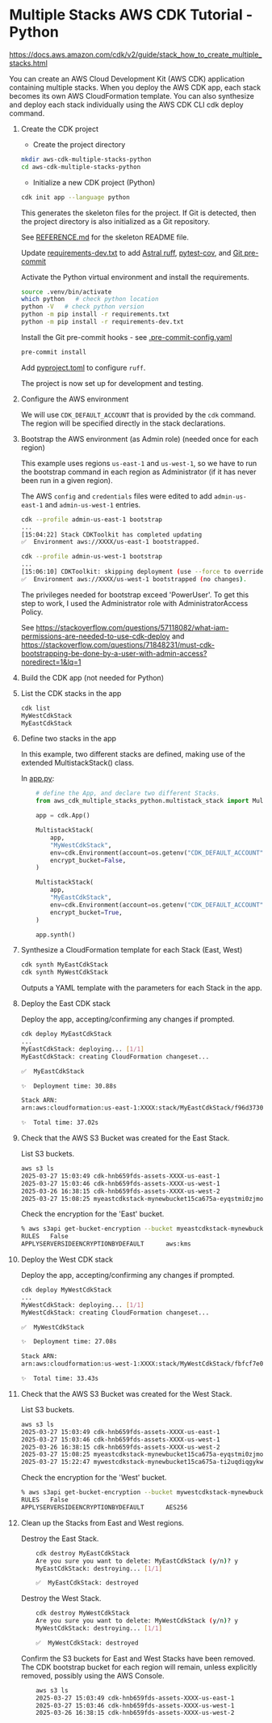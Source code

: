 # Multiple Stacks AWS CDK Tutorial - Python

<https://docs.aws.amazon.com/cdk/v2/guide/stack_how_to_create_multiple_stacks.html>

You can create an AWS Cloud Development Kit (AWS CDK) application containing multiple stacks. When you deploy the AWS CDK app, each stack becomes its own AWS CloudFormation template. You can also synthesize and deploy each stack individually using the AWS CDK CLI cdk deploy command.

1. Create the CDK project

   - Create the project directory

    ```bash
    mkdir aws-cdk-multiple-stacks-python
    cd aws-cdk-multiple-stacks-python
    ```

   - Initialize a new CDK project (Python)

    ```bash
    cdk init app --language python
    ```

    This generates the skeleton files for the project. If Git is detected, then the project directory is also initialized as a Git repository.

    See [REFERENCE.md](./REFERENCE.md) for the skeleton README file.

    Update [requirements-dev.txt](./requirements-dev.txt) to add [Astral ruff](https://docs.astral.sh/ruff/), [pytest-cov](https://pypi.org/project/pytest-cov/), and [Git pre-commit](https://pre-commit.com/)

    Activate the Python virtual environment and install the requirements.

    ```bash
    source .venv/bin/activate
    which python   # check python location
    python -V   # check python version
    python -m pip install -r requirements.txt
    python -m pip install -r requirements-dev.txt
    ```

    Install the Git pre-commit hooks - see [.pre-commit-config.yaml](./.pre-commit-config.yaml)

    ```bash
    pre-commit install
    ```

    Add [pyproject.toml](./pyproject.toml) to configure `ruff`.

    The project is now set up for development and testing.

2. Configure the AWS environment

    We will use `CDK_DEFAULT_ACCOUNT` that is provided by the `cdk` command. The region will be specified directly in the stack declarations.

3. Bootstrap the AWS environment (as Admin role) (needed once for each region)

    This example uses regions `us-east-1` and `us-west-1`, so we have to run the bootstrap command in each region as Administrator (if it has never been run in a given region).

    The AWS `config` and `credentials` files were edited to add `admin-us-east-1` and `admin-us-west-1` entries.

    ```bash
    cdk --profile admin-us-east-1 bootstrap
    ...
    [15:04:22] Stack CDKToolkit has completed updating
    ✅  Environment aws://XXXX/us-east-1 bootstrapped.

    cdk --profile admin-us-west-1 bootstrap
    ...
    [15:06:10] CDKToolkit: skipping deployment (use --force to override)
    ✅  Environment aws://XXXX/us-west-1 bootstrapped (no changes).
    ```

    The privileges needed for bootstrap exceed 'PowerUser'. To get this step to work, I used the Administrator role with AdministratorAccess Policy.

    See
    <https://stackoverflow.com/questions/57118082/what-iam-permissions-are-needed-to-use-cdk-deploy>
    and
    <https://stackoverflow.com/questions/71848231/must-cdk-bootstrapping-be-done-by-a-user-with-admin-access?noredirect=1&lq=1>

4. Build the CDK app (not needed for Python)
5. List the CDK stacks in the app

    ```bash
    cdk list
    MyWestCdkStack
    MyEastCdkStack
    ```

6. Define two stacks in the app

    In this example, two different stacks are defined, making use of the extended MultistackStack() class.

    In [app.py](./app.py):

    ```python
        # define the App, and declare two different Stacks.
        from aws_cdk_multiple_stacks_python.multistack_stack import MultistackStack

        app = cdk.App()

        MultistackStack(
            app,
            "MyWestCdkStack",
            env=cdk.Environment(account=os.getenv("CDK_DEFAULT_ACCOUNT"), region="us-west-1"),
            encrypt_bucket=False,
        )

        MultistackStack(
            app,
            "MyEastCdkStack",
            env=cdk.Environment(account=os.getenv("CDK_DEFAULT_ACCOUNT"), region="us-east-1"),
            encrypt_bucket=True,
        )

        app.synth()
    ```

7. Synthesize a CloudFormation template for each Stack (East, West)

    ```bash
    cdk synth MyEastCdkStack
    cdk synth MyWestCdkStack
    ```

    Outputs a YAML template with the parameters for each Stack in the app.

8. Deploy the East CDK stack

    Deploy the app, accepting/confirming any changes if prompted.

    ```bash
    cdk deploy MyEastCdkStack
    ...
    MyEastCdkStack: deploying... [1/1]
    MyEastCdkStack: creating CloudFormation changeset...

    ✅  MyEastCdkStack

    ✨  Deployment time: 30.88s

    Stack ARN:
    arn:aws:cloudformation:us-east-1:XXXX:stack/MyEastCdkStack/f96d3730-0b57-11f0-aa31-0e0abc6004d9

    ✨  Total time: 37.02s
    ```

9. Check that the AWS S3 Bucket was created for the East Stack.

    List S3 buckets.

    ```bash
    aws s3 ls
    2025-03-27 15:03:49 cdk-hnb659fds-assets-XXXX-us-east-1
    2025-03-27 15:03:46 cdk-hnb659fds-assets-XXXX-us-west-1
    2025-03-26 16:38:15 cdk-hnb659fds-assets-XXXX-us-west-2
    2025-03-27 15:08:25 myeastcdkstack-mynewbucket15ca675a-eyqstmi0zjmo
    ```

    Check the encryption for the 'East' bucket.

    ```bash
    % aws s3api get-bucket-encryption --bucket myeastcdkstack-mynewbucket15ca675a-eyqstmi0zjmo --output text
    RULES   False
    APPLYSERVERSIDEENCRYPTIONBYDEFAULT      aws:kms
    ```

10. Deploy the West CDK stack

    Deploy the app, accepting/confirming any changes if prompted.

    ```bash
    cdk deploy MyWestCdkStack
    ...
    MyWestCdkStack: deploying... [1/1]
    MyWestCdkStack: creating CloudFormation changeset...

    ✅  MyWestCdkStack

    ✨  Deployment time: 27.08s

    Stack ARN:
    arn:aws:cloudformation:us-west-1:XXXX:stack/MyWestCdkStack/fbfcf7e0-0b59-11f0-8712-067194afe31d

    ✨  Total time: 33.43s
    ```

11. Check that the AWS S3 Bucket was created for the West Stack.

    List S3 buckets.

    ```bash
    aws s3 ls
    2025-03-27 15:03:49 cdk-hnb659fds-assets-XXXX-us-east-1
    2025-03-27 15:03:46 cdk-hnb659fds-assets-XXXX-us-west-1
    2025-03-26 16:38:15 cdk-hnb659fds-assets-XXXX-us-west-2
    2025-03-27 15:08:25 myeastcdkstack-mynewbucket15ca675a-eyqstmi0zjmo
    2025-03-27 15:22:47 mywestcdkstack-mynewbucket15ca675a-ti2uqdiqgykw
    ```

    Check the encryption for the 'West' bucket.

    ```bash
    % aws s3api get-bucket-encryption --bucket mywestcdkstack-mynewbucket15ca675a-ti2uqdiqgykw --output text
    RULES   False
    APPLYSERVERSIDEENCRYPTIONBYDEFAULT      AES256
    ```

12. Clean up the Stacks from East and West regions.

    Destroy the East Stack.

    ```bash
        cdk destroy MyEastCdkStack
        Are you sure you want to delete: MyEastCdkStack (y/n)? y
        MyEastCdkStack: destroying... [1/1]

        ✅  MyEastCdkStack: destroyed
    ```

    Destroy the West Stack.

    ```bash
        cdk destroy MyWestCdkStack
        Are you sure you want to delete: MyWestCdkStack (y/n)? y
        MyWestCdkStack: destroying... [1/1]

        ✅  MyWestCdkStack: destroyed
    ```

    Confirm the S3 buckets for East and West Stacks have been removed. The CDK bootstrap bucket for each region will remain, unless explicitly removed, possibly using the AWS Console.

    ```bash
        aws s3 ls
        2025-03-27 15:03:49 cdk-hnb659fds-assets-XXXX-us-east-1
        2025-03-27 15:03:46 cdk-hnb659fds-assets-XXXX-us-west-1
        2025-03-26 16:38:15 cdk-hnb659fds-assets-XXXX-us-west-2
    ```
